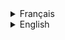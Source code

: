 <details>
  <summary>Français</summary>

# Projet Yoga App

Comme vous pouvez le constater le projet est constitué d'un front-end et d'un back-end. Ce projet a été développé dans le cadre d'une formation où le front-end et le back-end sont fournis à l'étudiant pour qu'il puisse développer l'ensemble des tests unitaires et des tests de bout en bout pour les deux parties de l'application ayant **pour objectif d'avoir un taux de couverture de 80% minimum** à l'aide du plan de test.

Le front est un projet développé sur Angular 14 et le back sur Springboot 2.6.

## Par où commencer ?

Pour la partie back du projet, il vous faudra tout d'abord exécuter la commande suivante `docker-compose up` à la racine du projet afin de générer la base de donnée à l'aide de docker, puis importer le dossier **back-end** dans votre IDE dédié (IntelliJ, Eclipse...).

Avant de `build` et `run` l'application, veuillez tout d'abord paramétrer les **variables d'environnements** de votre IDE afin que l'application puisse interagir avec la **base de données** dont les variables en question se situent dans le fichier **application.properties** (les valeurs sont paramétrées aux préalables dans le **docker-compose.yml**).

DB_USER=`user`
DB_PASSWORD=`password`

Exemple sur IntelliJ IDEA: DB_USER=oc_user;DB_PASSWORD=oc_pwd

<img src='/ressources/images/IntelliJ.png' width='500'/>

Pour la partie front du projet, aller dans le dossier **front-end** pour générer le **node_module** en exécutant la commande suivante `npm install`.
Une fois l'installation complète, executer la commande `npm start` pour exécuter l'application et naviguer sur l'URL fourni (l'URL par défaut `http://localhost:4200/`).

<details>
  <summary>Organisation de développement</summary>

## Kanban

<img src='/ressources/images/Kanban.png' width='500'/>

Suite à une lecture des spécifications, chaque **issue** (ticket) correspond à une fonctionnalité de l'application et donc à une branche qui lui est spécifique dont le premier numéro du ticket correspond à une partie de l'application.

Bien entendu, le nombre de tickets dépendent du développement en question et de son avancement (nombre de fonctionnalité additionnelle nécessaire, bug rencontré...).

Ce qui résulte à l'historique suivant à travers les différents commit détaillant brièvement les modifications apportées.

<img src='/ressources/images/branch-git.png' width='500'/>

</details>

<details>
  <summary>Le plan de test</summary>

### Objectif : réaliser 80 % de couverture de test

| Fonctionnalités      | Exemples de tests à réaliser                                                                                                                |
|----------------------|---------------------------------------------------------------------------------------------------------------------------------------------|
| Login                | - La connexion<br>- La gestion des erreurs en cas de mauvais login / password<br>- L’affichage d’erreur en l’absence d’un champ obligatoire |
| Register             | - La création de compte<br>- L’affichage d’erreur en l’absence d’un champ obligatoire                                                       |
| Sessions             | - Affichage de la liste des sessions<br>- L’apparition des boutons Create et Detail si l’utilisateur connecté est un admin              |
| Informations session | - Les informations de la session sont correctement affichées<br>- Le bouton Delete apparaît si l'utilisateur connecté est un admin      |
| Création session     | - La session est créée<br>- L’affichage d’erreur en l’absence d’un champ obligatoire                                                        |
| Suppression session  | - La session est correctement supprimée                                                                                                     |
| Modification session | - La session est modifiée<br>- L’affichage d’erreur en l’absence d’un champ obligatoire                                                     |
| Account              | - Affichage des informations de l’utilisateur                                                                                               |
| Logout               | - La déconnexion de l’utilisateur   

</details>

<details>
  <summary>Structure des tests unitaires et des tests de bout en bout</summary>
  

## Front
<details>
<summary>Test unitaire</summary>

Pour les tests unitaires de la partie front du projet, j'ai opté pour `Jest` étant donné que le front a été développé sur Angular.

Jest est un framework de test JavaScript reconnu pour sa facilité d'utilisation et de configuration due à sa **simplicité d'exécution des tests** et des ses **fonctionnalités avancées**.

Puisque Angular a une architecture basée sur les composants où l'on retouve sa logique(ts), son template(html) et son style(scss), on retrouvera également le fichier de test(spec.ts) où l'on rédigera l'ensemble de nos tests unitaires liés au composant en question.

Taux de couverture des tests :

<img src='/ressources/images/unit-test-front-coverage.png' width='500'/>

</details>
<details>
<summary>Test de bout en bout</summary>

Pour les tests de bout en bout, j'ai opté pour `Cypress` due à sa **stabilité et rapidité des tests** puisqu’il utilise une architecture unique qui s'exécute directement dans le navigateur, ce qui élimine les dépendances externes et les retards liés à l'interaction avec le navigateur, mais également à ses **possibiliés des tests** puisque comparé aux tests unitaires, Cypress prend en charge lors de ses tests les actions que peut effectuer un utilisateur. Il peut prendre en compte plusieurs actions telles que les clics, les saisies de données, la validation des formulaires, etc. Permettant donc d’effectuer des tests complets et réalistes.

L'ensemble des tests de bout en bout sont répertoriés sur le path suivant `front\cypress\e2e` traitant chacun des tests une fonctionnalité importante de l'application.
</details>
  
## Back

<details>
<summary>Test unitaire</summary>

Pour les tests unitaires de la partie back du projet, j'ai opté pour `JUnit5` due à sa **compatibilité avec Java** puisque JUnit5 est spécifiquement conçu pour le langage de programmation Java, ce qui en fait un choix naturel pour les projets développés avec Spring Boot, ainsi pour ses **fonctionnalités avancées** et son **architecture modulaire** permettant donc de nombreuses possibilités de test.

En plus de `Mockito` en complément des tests unitaires de JUnit5 afin de pouvoir “mock” lors des tests, c'est-à-dire simuler un objet pour imiter un comportement d’un objet réel pour les besoins des tests.

Taux de couverture des tests :

<img src='/ressources/images/unit-test-front-coverage.png' width='500'/>

</details>
<details>
<summary>Test de bout en bout</summary>

Pour les tests de bout en bout de la partie back du projet, tout comme pour les test unitaires, j'ai également opté pour `JUnit5` puisque l'essentiel des tests à effectuer concernait principalement les **Request Mapping** (POST, PUT, DELETE) sur l'ensemble des contrôleurs concernés.

</details>
</details>
<details>
  <summary>Les enjeux de la mise en place des tests unitaires et des tests de bout en bout</summary>

Étant donné que la partie frontend a déjà été fourni dans le cadre de la formation se concentrant donc sur la partie backend.

## Test unitaire

Les tests unitaires sont axés sur la vérification du bon fonctionnement des parties individuelles de l'application (ex: l'affichage d'un contenu si l'utilisateur a le statut d'administrateur). Les tests unitaires peuvent être des fonctions, des méthodes ou des classes. Les enjeux des tests unitaires sont les suivants :

- `Isolation et détection précoce des erreurs` : Les tests unitaires permettent d'isoler chaque unité du code pour s'assurer qu'elle fonctionne correctement, indépendamment des autres parties du système. Cela facilite la détection et la résolution des erreurs à un stade précoce du développement.
- `Régression` : Lorsque de nouvelles fonctionnalités sont ajoutées ou des modifications sont apportées, les tests unitaires aident à garantir que les modifications ne cassent pas les fonctionnalités existantes.
- `Source de documentation complémentaire` : Les tests unitaires agissent également comme une source de documentation complémentaire pour la compréhension du code. Ils fournissent des exemples concrets de la manière dont le code doit être utilisé et des attentes de sortie. Cela permet particulièrement aux développeurs débutants et aux nouveaux membres intégrant l'équipe de faciliter l'adaptation au projet.

## Test de bout en bout

Les tests de bout en bout, également connus sous le nom de tests fonctionnels, évaluent le comportement d'une application dans son ensemble, en simulant les interactions de l'utilisateur à travers un scénario pré-défini. Les enjeux des tests de bout en bout sont les suivants :

- `Validation du flux utilisateur` : Les tests de bout en bout vérifient que toutes les parties de l'application fonctionnent ensemble de manière cohérente pour répondre aux besoins de l'utilisateur. Cela garantit que le flux utilisateur attendu est respecté.
- `Détection des problèmes d'intégration` : Les erreurs d'intégration entre différentes parties de l'application, telles que la communication entre le front-end et le back-end, peuvent être détectées par les tests de bout en bout.
- `Garantie de qualité utilisateur` : Les tests de bout en bout sont essentiels pour s'assurer que l'application fonctionne correctement dans un environnement similaire à celui que les utilisateurs finaux utilisent. Cela aide à garantir une meilleure expérience utilisateur.
- `Identification des problèmes de performance` : Les tests de bout en bout peuvent révéler des problèmes de performance et d'efficacité qui ne sont souvent pas visibles dans les tests unitaires.

## Résumé

Les tests unitaires se concentrent donc à vérifier des fonctionnalites de l'application de manière individuelle, tandis que les tests de bout en bout s'intéressent à la validation du de l'application dans son ensemble. Les deux types de tests sont essentiels afin de garantir la qualité de l'application, détecter les erreurs à différents niveaux et offrir une meilleure confiance dans le bon fonctionnement de l'application et particulièrement aux projets de grande envergures.

</details>
<details>
  <summary>Les dépendances</summary>

| Dépendance |                        Lien                         |
| :--------- | :-------------------------------------------------: |
| Jest       |       https://jestjs.io/docs/getting-started        |
| Cypress    | https://docs.cypress.io/guides/overview/why-cypress |
| JUnit5     |           https://www.baeldung.com/junit            |
| Mockito    |              https://site.mockito.org/              |
| AssertJ    |  https://www.baeldung.com/introduction-to-assertj   |

</details>
</details>
<details>
  <summary> English</summary>

# Yoga App project

As you can see, the project consists of a front-end and a back-end. This project was developed as part of a training program in which the front-end is provided to the student so that I develop the entire back-end and set up the connection between the front-end and the back-end.

The front-end is a project developed on Angular 14 and the back-end on Springboot 2.7.

## Where to start ?

For the back end of the project, you'll first need to run the following command `docker-compose up` at the project root to generate the database using docker.
Then import the **back-end** folder into your dedicated IDE (IntelliJ, Eclipse...), `build` and `run` the application.

For the front-end part of the project, go to the **front-end** folder to generate the **node_module** by executing the following command `npm install`.
Once the installation is complete, run the command `npm start` to execute the application and navigate to the URL provided (the default URL is `http://localhost:4200/`).

Before `build` and `run` the application, please first set the **environment variables** in your IDE so that the application can interact with the **database** whose variables are located in the **application.properties** file (the values are set beforehand in the **docker-compose.yml**).

DB_URL=jdbc:mysql://localhost:`port`/`db_name`
DB_USER=`user`
DB_PASSWORD=`password`

Example on IntelliJ IDEA: DB_URL=jdbc:mysql://localhost:3306/oc_chatop_db;DB_USER=oc_user;DB_PASSWORD=oc_pwd

<img src='/ressources/images/IntelliJ.png' width='500'/>

<details>
  <summary>Development organization</summary>

## Kanban

<img src='/ressources/images/Kanban.png' width='500'/>

Following a reading of the specifications, each **issue** corresponds to an application feature and therefore to a specific branch, the first ticket number of which corresponds to a part of the application.

Of course, the number of tickets depends on the development and its progress (number of additional functions required, bugs encountered...).

This results in the following history through the various commits, briefly detailing the modifications made.

<img src='/ressources/images/branch-git.png' width='500'/>

</details>

<details>
  <summary>Project architecture structure</summary>

<details>
  <summary>Tree</summary>
back-end
├── HELP.md
├── images
│   └── rentals
├── lib
│   └── webjars-locator-core-0.48.jar
├── mvnw
├── mvnw.cmd
├── pom.xml
├── src
│   └── main
│       ├── java
│       │   └── com
│       │       └── openclassrooms
│       │           └── occhatop
│       │               ├── OcChatopApplication.java
│       │               ├── configuration
│       │               │   ├── AuthEntryPointJwt.java
│       │               │   ├── JwtAuthenticationFilter.java
│       │               │   ├── SecurityConfig.java
│       │               │   └── SwaggerConfiguration.java
│       │               ├── controllers
│       │               │   ├── AuthenticationController.java
│       │               │   ├── ImageController.java
│       │               │   ├── MessageController.java
│       │               │   ├── RentalController.java
│       │               │   └── UserController.java
│       │               ├── dao
│       │               │   ├── AuthenticationRequest.java
│       │               │   ├── AuthenticationResponse.java
│       │               │   └── RegisterRequest.java
│       │               ├── dto
│       │               │   ├── RentalDTO.java
│       │               │   └── UserDTO.java
│       │               ├── exceptions
│       │               │   ├── RentalNotFoundException.java
│       │               │   ├── UserIdNotFoundException.java
│       │               │   └── UserNotFoundException.java
│       │               ├── models
│       │               │   ├── authentication
│       │               │   │   └── User.java
│       │               │   ├── message
│       │               │   │   └── Message.java
│       │               │   └── rental
│       │               │       └── Rental.java
│       │               ├── repositories
│       │               │   ├── MessageRepository.java
│       │               │   ├── RentalRepository.java
│       │               │   └── UserRepository.java
│       │               └── services
│       │                   ├── AuthenticationService.java
│       │                   ├── JwtService.java
│       │                   ├── MessageService.java
│       │                   ├── RentalService.java
│       │                   └── UserService.java
│       └── resources
│           ├── application.properties
│           ├── static
│           └── templates
</details>

As you can see, the architecture of the project follows a fairly common structure for applications developed with Spring Boot.

- `configuration`: This folder contains the **configurations** specific to the application, in particular the security configuration. In this project, a security system is set up to filter access to certain URLs according to users, using the JSON Web Token (JWT).

- `controllers`: This folder contains the **controller** classes that manage API mapping. Controllers are responsible for receiving HTTP requests, processing the data and returning the appropriate responses.

- `models`: This folder contains the **models** classes, which represent the application's business entities. Models are generally Java classes with annotations for data persistence and validation.

- `repositories`: This folder contains the **repository interfaces** that define data persistence operations. Repository interfaces are used to interact with the database or other data storage system (the application currently uses MySQL).

- `services`: This folder contains the **services** classes that implement the application's business logic. Services are responsible for manipulating data, coordinating operations and executing business rules such as registering a new user, generating the token for authentication and updating user announcements.

</details>

<details>
  <summary>Application development challenges</summary>

Since the frontend has already been provided as part of the training course, we'll concentrate on the backend.
This project addresses the following issues:

## Setting up authentication with JSON Web Token (JWT)

The authentication is at the heart of the vast majority of applications on all platforms, this project uses **JSON Web Token** (JWT) to secure access to certain API resources. JWTs offer a secure method of exchanging authentication information between client and server, while avoiding the need to store user state on the server.

The JWT offers a number of advantages:

- `Security`: JWTs are encrypted and digitally signed, guaranteeing data integrity and preventing unauthorized alteration.

- `Information passing`: JWTs enable additional information to be transmitted in the token itself, avoiding the need to consult the database each time a protected access request is made.

- `Stateless`: JWTs are "stateless", meaning that the server doesn't need to store the user's state. This means greater scalability and fewer database calls.

Authentication process diagram :

<img src='/ressources/images/JWT-works.png' width='500'/>

## Mapping API database interaction

This project uses API mappings to enable interaction with the database. API mappings define API endpoints and specify HTTP operations (GET, POST, PUT, DELETE) so that the frontend can interact with the database.

Here are a few examples of commonly used API mappings:

- `GET`: Used to retrieve data from the database. In the context of this project, it is used to retrieve information about the authenticated user. You can use the endpoint `/api/auth/me` with the HTTP GET method.

- `POST`: Used to create new resources in the database. In the context of the project, it is used to register a new user or add a new advert. You can use the `/auth/register` endpoint with the HTTP POST method and supply the data of the future user in the body of the request.

- `PUT`: Used to update existing resources in the database. In the context of the project it is used to modify the content of an advert, you can use the endpoint `/api/rentals/{id}` with the HTTP PUT method and supply the new advert data in the request body.

- `DELETE`: Used to remove resources from the database. It is not used in this project.

API mappings are used to expose the application's functionality to clients, so that any other application developed on a web, mobile or other service framework can interact with it.

## Swagger

You can view and experiment with all the APIs through Swagger through the following link `http://localhost:3000/swagger-ui/index.html` when the application is running.
Many APIs require a token (JWT), so it's best to start with authentication.

</details>

<details>
  <summary>Dependencies</summary>

| Dependency |                        Link                         |
| :--------- | :-------------------------------------------------: |
| Jest       |       https://jestjs.io/docs/getting-started        |
| Cypress    | https://docs.cypress.io/guides/overview/why-cypress |
| JUnit5     |           https://www.baeldung.com/junit            |
| Mockito    |              https://site.mockito.org/              |
| AssertJ    |  https://www.baeldung.com/introduction-to-assertj   |

</details>
</details>
